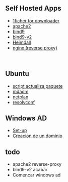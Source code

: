 ## Self Hosted Apps

* [1ficher tor downloader](./Self-Hosted-Apps/1fichier-downloader-tor/1fichier-downloader-tor.md)
* [apache2](./Self-Hosted-Apps/apache2/apache2.md)
* [bind9](./Self-Hosted-Apps/bind9/bind9install.md)
* [bind9-v2](./Self-Hosted-Apps/bind9_2/bind9.md)
* [Heimdall](./Self-Hosted-Apps/Heimdall/Heimdallinstall.md)
* [nginx (reverse proxy)](./Self-Hosted-Apps/nginx/nginx-ReverseProxy/NginxReverseProxy.md)

<br>

## Ubuntu

* [script actualiza paquete](./Ubuntu/actualitza-paquet-script/apt-Test.sh)
* [mdadm](./Ubuntu/mdadm/mdadmRaidsUbuntu22.md)
* [netplan](./Ubuntu/netplan/netplan.md)
* [resolvconf](./Ubuntu/resolv-conf/resolvconf.md)

## Windows AD

* [Set-up](./WindowsAD/windowsADsetup.md)
* [Creacion de un dominio](./WindowsAD)




## todo

* apache2 reverse-proxy
* bind9-v2 acabar
* Comencar windows ad